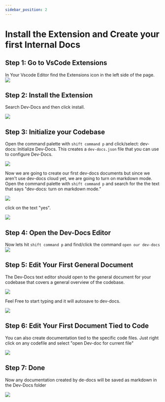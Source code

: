 ```yaml
---
sidebar_position: 2
---
```


# Install the Extension and Create your first Internal Docs


## Step 1: Go to VsCode Extensions

In Your Vscode Editor find the Extensions icon in the left side of the page.
![](/img/install_the_vscode_extension/step_2.png)


## Step 2: Install the Extension

Search Dev-Docs and then click install.

![](/img/install_the_vscode_extension/step_4.png)

## Step 3: Initialize your Codebase

Open the command palette with `shift command p` and click/select: dev-docs: Initialize Dev-Docs. This creates a `dev-docs.json` file that you can use to configure Dev-Docs.

![](/img/install_the_vscode_extension/step_5.png)


Now we are going to create our first dev-docs documents but since we aren't use dev-docs cloud yet, we are going to turn on markdown mode. Open the command palette with `shift command p` and search for the the text that says "dev-docs: turn on markdown mode."

![](/img/install_the_vscode_extension/step_7.png)

click on the text "yes".

![](/img/install_the_vscode_extension/step_8.png)

## Step 4: Open the Dev-Docs Editor

Now lets hit `shift command p` and find/click the command <code>open our dev-docs</code>
![](/img/install_the_vscode_extension/step_9.png)

## Step 5: Edit Your First General Document

The Dev-Docs text editor should open to the general document for your codebase that covers a general overview of the codebase.

![](/img/install_the_vscode_extension/step_10.png)

Feel Free to start typing and it will autosave to dev-docs.

![](/img/install_the_vscode_extension/step_11.png)

## Step 6: Edit Your First Document Tied to Code

You can also create documentation tied to the specific code files.  Just right click on any codefile and select "open Dev-doc for current file"

![](/img/install_the_vscode_extension/step_14.png)

## Step 7: Done

Now any documentation created by de-docs will be saved as markdown in the Dev-Docs folder

![](/img/install_the_vscode_extension/step_19.png)



